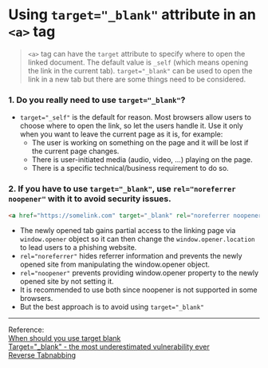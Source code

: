 # Using `target="_blank"` attribute in an `<a>` tag

>`<a>` tag can have the `target` attribute to specify where to open the linked document. The default value is `_self` (which means opening the link in the current tab). `target="_blank"` can be used to open the link in a new tab but there are some things need to be considered.

### 1. Do you really need to use `target="_blank"`?
- `target="_self"` is the default for reason. Most browsers allow users to choose where to open the link, so let the users handle it. Use it only when you want to leave the current page as it is, for example:
  - The user is working on something on the page and it will be lost if the current page changes.
  - There is user-initiated media (audio, video, ...) playing on the page.
  - There is a specific technical/business requirement to do so.

### 2. If you have to use `target="_blank"`, use `rel="noreferrer noopener"` with it to avoid security issues.
```html
<a href="https://somelink.com" target="_blank" rel="noreferrer noopener">
```
- The newly opened tab gains partial access to the linking page via `window.opener` object so it can then change the `window.opener.location` to lead users to a phishing website. 
- `rel="noreferrer"` hides referrer information and prevents the newly opened site from manipulating the window.opener object. 
- `rel="noopener"` prevents providing window.opener property to the newly opened site by not setting it.
- It is recommended to use both since noopener is not supported in some browsers.
- But the best approach is to avoid using `target="_blank"`

---
Reference: <br>
[When should you use target blank](https://stackoverflow.com/questions/946248/when-should-you-use-target-blank-on-your-links)<br>
[Target="_blank" - the most underestimated vulnerability ever](https://www.jitbit.com/alexblog/256-targetblank---the-most-underestimated-vulnerability-ever/)<br>
[Reverse Tabnabbing](https://techblog.topdesk.com/security/developers-need-know-reverse-tabnabbing/)